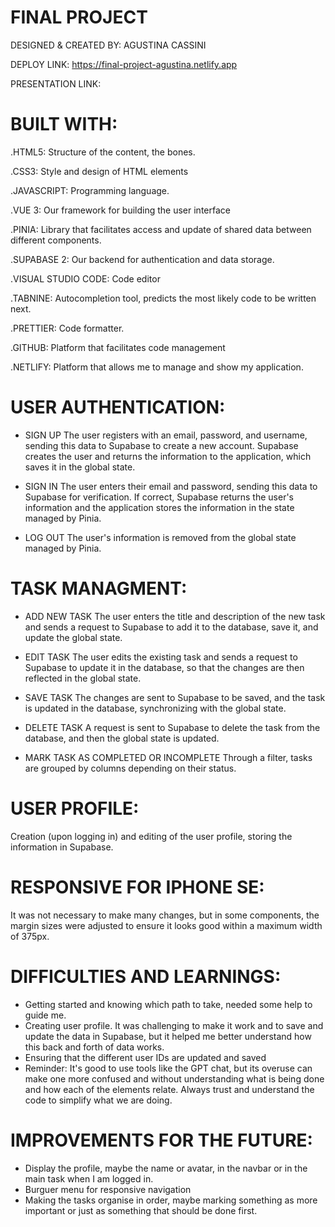 # FINAL PROJECT 

DESIGNED & CREATED BY: AGUSTINA CASSINI 

DEPLOY LINK: https://final-project-agustina.netlify.app

PRESENTATION LINK:


# BUILT WITH:

.HTML5: Structure of the content, the bones.

.CSS3: Style and design of HTML elements

.JAVASCRIPT: Programming language.

.VUE 3: Our framework for building the user interface

.PINIA: Library that facilitates access and update of shared data between different components.

.SUPABASE 2: Our backend for authentication and data storage.

.VISUAL STUDIO CODE: Code editor

.TABNINE: Autocompletion tool, predicts the most likely code to be written next.

.PRETTIER: Code formatter.

.GITHUB: Platform that facilitates code management

.NETLIFY: Platform that allows me to manage and show my application.


# USER AUTHENTICATION:

- SIGN UP
The user registers with an email, password, and username, sending this data to Supabase to create a new account. Supabase creates the user and returns the information to the application, which saves it in the global state.

- SIGN IN
The user enters their email and password, sending this data to Supabase for verification. If correct, Supabase returns the user's information and the application stores the information in the state managed by Pinia.

- LOG OUT
The user's information is removed from the global state managed by Pinia.


# TASK MANAGMENT:

- ADD NEW TASK
The user enters the title and description of the new task and sends a request to Supabase to add it to the database, save it, and update the global state.

- EDIT TASK
The user edits the existing task and sends a request to Supabase to update it in the database, so that the changes are then reflected in the global state.

- SAVE TASK
The changes are sent to Supabase to be saved, and the task is updated in the database, synchronizing with the global state.

- DELETE TASK
A request is sent to Supabase to delete the task from the database, and then the global state is updated.

- MARK TASK AS COMPLETED OR INCOMPLETE
Through a filter, tasks are grouped by columns depending on their status.


# USER PROFILE:
Creation (upon logging in) and editing of the user profile, storing the information in Supabase.


# RESPONSIVE FOR IPHONE SE:
It was not necessary to make many changes, but in some components, the margin sizes were adjusted to ensure it looks good within a maximum width of 375px.


# DIFFICULTIES AND LEARNINGS:
- Getting started and knowing which path to take, needed  some help to guide me.
- Creating user profile. It was challenging to make it work and to save and update the data in Supabase, but it helped me better understand how this back and forth of data works.
- Ensuring that the different user IDs are updated and saved
- Reminder: It's good to use tools like the GPT chat, but its overuse can make one more confused and without understanding what is being done and how each of the elements relate. Always trust and understand the code to simplify what we are doing.


# IMPROVEMENTS FOR THE FUTURE:
- Display the profile, maybe the name or avatar, in the navbar or in the main task when I am logged in.
- Burguer menu for responsive navigation
- Making the tasks organise in order, maybe marking something as more important or just as something that should be done first.



